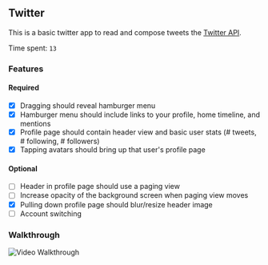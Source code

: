 ## Twitter

This is a basic twitter app to read and compose tweets the [Twitter API](https://apps.twitter.com/).

Time spent: `13`

### Features

#### Required

 * [x] Dragging should reveal hamburger menu
 * [x] Hamburger menu should include links to your profile, home timeline, and mentions
 * [x] Profile page should contain header view and basic user stats (# tweets, # following, # followers)
 * [x] Tapping avatars should bring up that user's profile page

#### Optional

 * [ ] Header in profile page should use a paging view
 * [ ] Increase opacity of the background screen when paging view moves
 * [x] Pulling down profile page should blur/resize header image
 * [ ] Account switching

### Walkthrough

![Video Walkthrough](cap4.gif)


